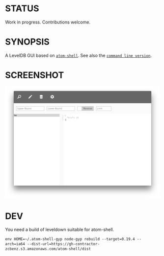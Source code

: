 # STATUS
Work in progress. Contributions welcome.

# SYNOPSIS
A LevelDB GUI based on [`atom-shell`][1]. See also the [`command line version`][0].

# SCREENSHOT
![img](/docs/screenshot.png)

# DEV
You need a build of leveldown suitable for atom-shell.

```
env HOME=~/.atom-shell-gyp node-gyp rebuild --target=0.19.4 --arch=ia64 --dist-url=https://gh-contractor-zcbenz.s3.amazonaws.com/atom-shell/dist
```

[0]:https://github.com/hij1nx/lev
[1]:https://github.com/atom/atom-shell

